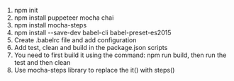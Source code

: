 1. npm init
2. npm install puppeteer mocha chai
3. npm install mocha-steps
4. npm install --save-dev babel-cli babel-preset-es2015
5. Create .babelrc file and add configuration
6. Add test, clean and build in the package.json scripts
7. You need to first build it using the command: npm run build, then run the test and then clean
8. Use mocha-steps library to replace the it() with steps()
